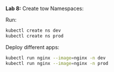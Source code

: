 **Lab 8:** Create tow Namespaces:

Run:
```bash
kubectl create ns dev
kubectl create ns prod
```
Deploy different apps:

```bash
kubectl run nginx --image=nginx -n dev
kubectl run nginx --image=nginx -n prod
```

